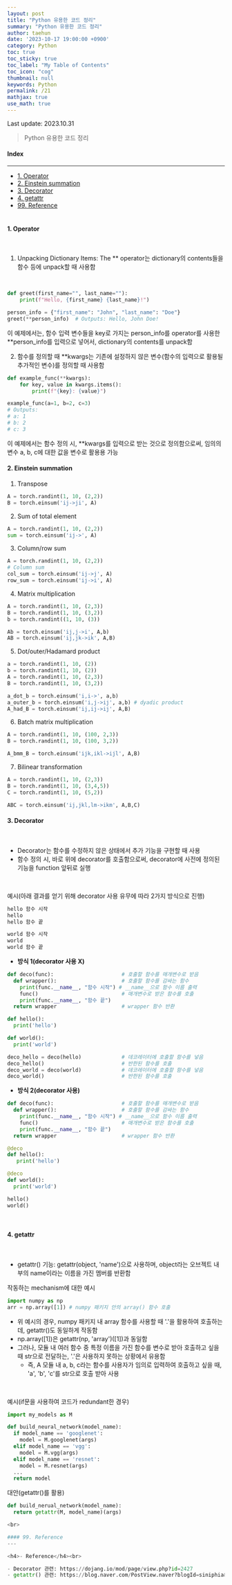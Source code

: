 ```yaml
---
layout: post
title: "Python 유용한 코드 정리"
summary: "Python 유용한 코드 정리"
author: taehun
date: '2023-10-17 19:00:00 +0900'
category: Python
toc: true
toc_sticky: true
toc_label: "My Table of Contents"
toc_icon: "cog"
thumbnail: null
keywords: Python
permalink: /21
mathjax: true
use_math: true
---
```


Last update: 2023.10.31<br>

> Python 유용한 코드 정리<br>

#### Index
---

- [1. Operator](#1-operator)
- [2. Einstein summation](#2-einstein-summation)
- [3. Decorator](#3-decorator)
- [4. getattr](#4-getattr)
- [99. Reference](#99-reference)<br><br>

#### **1. Operator**
  
<br>

1) Unpacking Dictionary Items: The ** operator는 dictionary의 contents들을 함수 등에 unpack할 때 사용함
<br>

```python
def greet(first_name="", last_name=""):
    print(f"Hello, {first_name} {last_name}!")

person_info = {"first_name": "John", "last_name": "Doe"}
greet(**person_info)  # Outputs: Hello, John Doe!
```

이 예제에서는, 함수 입력 변수들을 key로 가지는 person_info를 operator를 사용한 **person_info를 입력으로 넣어서, dictionary의 contents를 unpack함

2) 함수를 정의할 때 **kwargs는 기존에 설정하지 않은 변수(함수의 입력으로 활용될 추가적인 변수)를 정의할 때 사용함

```python
def example_func(**kwargs):
    for key, value in kwargs.items():
        print(f"{key}: {value}")

example_func(a=1, b=2, c=3)
# Outputs:
# a: 1
# b: 2
# c: 3
```

이 예제에서는 함수 정의 시, **kwargs를 입력으로 받는 것으로 정의함으로써, 임의의 변수 a, b, c에 대한 값을 변수로 활용용 가능

#### **2. Einstein summation**

1) Transpose

```python
A = torch.randint(1, 10, (2,2))
B = torch.einsum('ij->ji', A)
```

2) Sum of total element

```python
A = torch.randint(1, 10, (2,2))
sum = torch.einsum('ij->', A)
```

3) Column/row sum
   
```python
A = torch.randint(1, 10, (2,2))
# Column sum
col_sum = torch.einsum('ij->j', A)
row_sum = torch.einsum('ij->i', A)
```

4) Matrix multiplication
   
```python
A = torch.randint(1, 10, (2,3))
B = torch.randint(1, 10, (3,2))
b = torch.randint((1, 10, (3))

Ab = torch.einsum('ij,j->i', A,b)
AB = torch.einsum('ij,jk->ik', A,B)
```

5) Dot/outer/Hadamard product

```python
a = torch.randint(1, 10, (2))
b = torch.randint(1, 10, (2))
A = torch.randint(1, 10, (2,3))
B = torch.randint(1, 10, (3,2))

a_dot_b = torch.einsum('i,i->', a,b)
a_outer_b = torch.einsum('i,j->ij', a,b) # dyadic product
A_had_B = torch.einsum('ij,ij->ij', A,B)
```

6) Batch matrix multiplication

```python
A = torch.randint(1, 10, (100, 2,3))
B = torch.randint(1, 10, (100, 3,2))

A_bmm_B = torch.einsum('ijk,ikl->ijl', A,B)
```

7) Bilinear transformation

```python
A = torch.randint(1, 10, (2,3))
B = torch.randint(1, 10, (3,4,5))
C = torch.randint(1, 10, (5,2))

ABC = torch.einsum('ij,jkl,lm->ikm', A,B,C)
```

#### **3. Decorator**

<br>

- Decorator는 함수를 수정하지 않은 상태에서 추가 기능을 구현할 때 사용
- 함수 정의 시, 바로 위에 decorator를 호출함으로써, decorator에 사전에 정의된 기능을 function 앞뒤로 실행

<br>

예시(아래 결과를 얻기 위해 decorator 사용 유무에 따라 2가지 방식으로 진행)

```python
hello 함수 시작
hello
hello 함수 끝

world 함수 시작
world
world 함수 끝
```

- **방식 1(decorator 사용 X)**

```python
def deco(func):                      # 호출할 함수를 매개변수로 받음
  def wrapper():                     # 호출할 함수를 감싸는 함수
    print(func.__name__, "함수 시작") # __name__으로 함수 이름 출력
    func()                           # 매개변수로 받은 함수를 호출
    print(func.__name__, "함수 끝")
  return wrapper                     # wrapper 함수 반환

def hello():
  print('hello')

def world():
  print('world')

deco_hello = deco(hello)             # 데코레이터에 호출할 함수를 넣음
deco_hello()                         # 반한된 함수를 호출
deco_world = deco(world)             # 데코레이터에 호출할 함수를 넣음
deco_world()                         # 반한된 함수를 호출
```

- **방식 2(decorator 사용)**

```python
def deco(func):                      # 호출할 함수를 매개변수로 받음
  def wrapper():                     # 호출할 함수를 감싸는 함수
    print(func.__name__, "함수 시작") # __name__으로 함수 이름 출력
    func()                           # 매개변수로 받은 함수를 호출
    print(func.__name__, "함수 끝")
  return wrapper                     # wrapper 함수 반환

@deco
def hello():
   print('hello')

@deco
def world():
  print('world')

hello()
world()
```

<br>

#### 4. getattr

<br>

- getattr() 기능: getattr(object, 'name')으로 사용하며, object라는 오브젝트 내부의 name이라는 이름을 가진 멤버를 반환함

작동하는 mechanism에 대한 예시

```python
import numpy as np
arr = np.array([1]) # numpy 패키지 안의 array() 함수 호출
```

- 위 예시의 경우, numpy 패키지 내 array 함수를 사용할 때 '.'을 활용하여 호출하는데, getattr()도 동일하게 작동함
- np.array([1])은 getattr(np, 'array')([1])과 동일함
- 그러나, 모듈 내 여러 함수 중 특정 이름을 가진 함수를 변수로 받아 호출하고 싶을 때 str으로 전달하는, '.'은 사용하지 못하는 상황에서 유용함
  - 즉, A 모듈 내 a, b, c라는 함수를 사용자가 임의로 입력하여 호출하고 싶을 때, 'a', 'b', 'c'를 str으로 호출 받아 사용

<br>

예시(if문을 사용하여 코드가 redundant한 경우)

```python
import my_models as M

def build_neural_network(model_name):
  if model_name == 'googlenet':
    model = M.googlenet(args)
  elif model_name == 'vgg':
    model = M.vgg(args)
  elif model_name == 'resnet':
    model = M.resnet(args)
  ...
  return model
```

대안(getattr()를 활용)

```python
def build_nerual_network(model_name):
  return getattr(M, model_name)(args)

<br>

#### 99. Reference
---

<h4>- Reference</h4><br>

- Decorator 관련: https://dojang.io/mod/page/view.php?id=2427
- getattr() 관련: https://blog.naver.com/PostView.naver?blogId=siniphia&logNo=221796316521

